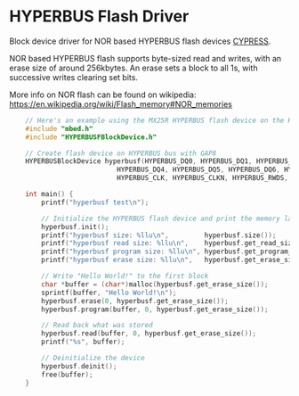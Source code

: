 # HYPERBUS Flash Driver

Block device driver for NOR based HYPERBUS flash devices [CYPRESS](http://www.cypress.com/products/hyperbus-memory).

NOR based HYPERBUS flash supports byte-sized read and writes, with an erase size of around 256kbytes. An erase sets a block to all 1s, with successive writes clearing set bits.

More info on NOR flash can be found on wikipedia:
https://en.wikipedia.org/wiki/Flash_memory#NOR_memories

``` cpp
    // Here's an example using the MX25R HYPERBUS flash device on the K82F
    #include "mbed.h"
    #include "HYPERBUSFBlockDevice.h"

    // Create flash device on HYPERBUS bus with GAP8
    HYPERBUSBlockDevice hyperbusf(HYPERBUS_DQ0, HYPERBUS_DQ1, HYPERBUS_DQ2, HYPERBUS_DQ3,
                           HYPERBUS_DQ4, HYPERBUS_DQ5, HYPERBUS_DQ6, HYPERBUS_DQ7,
                           HYPERBUS_CLK, HYPERBUS_CLKN, HYPERBUS_RWDS, HYPERBUS_CSN0, HYPERBUS_CSN1);

    int main() {
        printf("hyperbusf test\n");

        // Initialize the HYPERBUS flash device and print the memory layout
        hyperbusf.init();
        printf("hyperbusf size: %llu\n",         hyperbusf.size());
        printf("hyperbusf read size: %llu\n",    hyperbusf.get_read_size());
        printf("hyperbusf program size: %llu\n", hyperbusf.get_program_size());
        printf("hyperbusf erase size: %llu\n",   hyperbusf.get_erase_size());

        // Write "Hello World!" to the first block
        char *buffer = (char*)malloc(hyperbusf.get_erase_size());
        sprintf(buffer, "Hello World!\n");
        hyperbusf.erase(0, hyperbusf.get_erase_size());
        hyperbusf.program(buffer, 0, hyperbusf.get_erase_size());

        // Read back what was stored
        hyperbusf.read(buffer, 0, hyperbusf.get_erase_size());
        printf("%s", buffer);

        // Deinitialize the device
        hyperbusf.deinit();
        free(buffer);
    }
```

